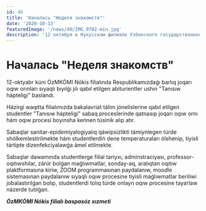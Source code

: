 ```yaml
---
id: 40
title: 'Началась "Неделя знакомств"'
date: '2020-10-13'
featuredImage: '/news/40/IMG_0702-min.jpg'
description: '12 октября в Нукусском филиале Узбекского государственного института искусств и культуры и во всех ВУЗах республики началась "Неделя знакомств" для абитуриентов, поступивших в этом году'
---
```


# Началась "Неделя знакомств"

12-oktyabr kúni ÓzMKÓMI Nókis filialında Respublikamızdaǵı barlıq joqarı oqıw orınları sıyaqlı bıyılǵı jılı qabıl etilgen abiturientler ushın "Tanısıw hápteligi" baslandı.

Házirgi waqıtta filialımızda bakalavriat tálim jónelislerine qabıl etilgen studentler "Tanısıw hápteligi" sabaq proceslerinde qatnasıp joqarı oqıw ornı hám oqıw procesi boyınsha keńnen túsinik alıp atır.

Sabaqlar sanitar-epidemiyalogiyalıq qáwipsizlikti támiynlegen túrde shólkemlestirilmekte hám studentlerdiń dene temperaturaları ólshenip, tiyisli tártipte dizenfekciyalawǵa ámel etilmekte.

Sabaqlar dawamında studentlerge filial tariyxı, adminstraciyası, professor-oqıtıwshılar, zárúr bolǵan maǵlıwmatlar, sonday-aq, aralıqtan oqıtıw plaktformasına kiriw, ZOOM programmasınan paydalanıw, moodle sistemasınan paydalanıw sıyaqlı oqıw procesine tiyisli maǵlıwmatlar beriliwi jobalastırılǵan bolıp, studentlerdi tolıq túrde onlayn oqıw procesine tayarlaw názerde tutılǵan.

**_ÓzMKÓMI Nókis filialı baspasóz xızmeti_**
